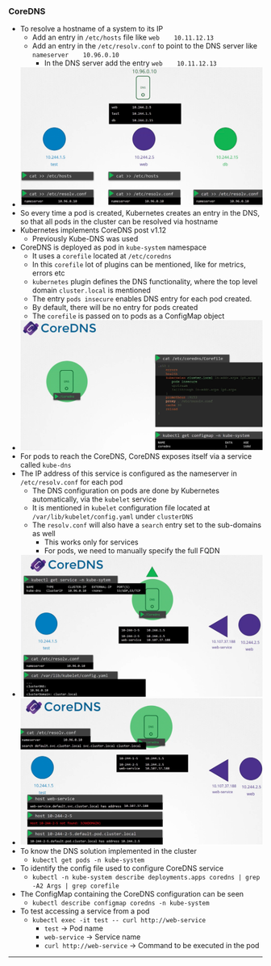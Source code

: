 
### CoreDNS

- To resolve a hostname of a system to its IP
	- Add an entry in `/etc/hosts` file like `web    10.11.12.13`
	- Add an entry in the `/etc/resolv.conf` to point to the DNS server like `nameserver    10.96.0.10`
		- In the DNS server add the entry `web    10.11.12.13`
- ![corednsinkuberetes.png](Attachments/corednsinkuberetes.png)
- So every time a pod is created, Kubernetes creates an entry in the DNS, so that all pods in the cluster can be resolved via hostname
- Kubernetes implements CoreDNS post v1.12
	- Previously Kube-DNS was used
- CoreDNS is deployed as pod in `kube-system` namespace
	- It uses a `corefile` located at `/etc/coredns`
	- In this `corefile` lot of plugins can be mentioned, like for metrics, errors etc
	- `kubernetes` plugin defines the DNS functionality, where the top level domain `cluster.local` is mentioned
	- The entry `pods insecure` enables DNS entry for each pod created.
	- By default, there will be no entry for pods created
	- The `corefile` is passed on to pods as a ConfigMap object
- ![coredns-1.png](Attachments/coredns-1.png)
- For pods to reach the CoreDNS, CoreDNS exposes itself via a service called `kube-dns`
- The IP address of this service is configured as the nameserver in `/etc/resolv.conf` for each pod
	- The DNS configuration on pods are done by Kubernetes automatically, via the `kubelet` service
	- It is mentioned in `kubelet` configuration file located at `/var/lib/kubelet/config.yaml` under `clusterDNS`
	- The `resolv.conf` will also have a `search` entry set to the sub-domains as well
		- This works only for services
		- For pods, we need to manually specify the full FQDN
- ![coredns-2.png](Attachments/coredns-2.png)
- ![coredns-3.png](Attachments/coredns-3.png)
- To know the DNS solution implemented in the cluster
	- `kubectl get pods -n kube-system`
- To identify the config file used to configure CoreDNS service
	- `kubectl -n kube-system describe deployments.apps coredns | grep -A2 Args | grep corefile`
- The ConfigMap containing the CoreDNS configuration can be seen
	- `kubectl describe configmap coredns -n kube-system`
- To test accessing a service from a pod
	- `kubectl exec -it test -- curl http://web-service`
		- `test` -> Pod name
		- `web-service` -> Service name
		- `curl http://web-service` -> Command to be executed in the pod



---
